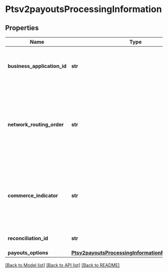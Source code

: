 # Ptsv2payoutsProcessingInformation

## Properties
Name | Type | Description | Notes
------------ | ------------- | ------------- | -------------
**business_application_id** | **str** | Payouts transaction type.  Applicable Processors: FDC Compass, Paymentech, CtV  Possible values:  **Credit Card Bill Payment**   - **CP**: credit card bill payment  **Funds Disbursement**   - **FD**: funds disbursement  - **GD**: government disbursement  - **MD**: merchant disbursement  **Money Transfer**   - **AA**: account to account. Sender and receiver are same person.  - **PP**: person to person. Sender and receiver are different.  **Prepaid Load**   - **TU**: top up  | [optional] 
**network_routing_order** | **str** | This field is optionally used by Push Payments Gateway participants (merchants and acquirers) to get the attributes for specified networks only. The networks specified in this field must be a subset of the information provided during program enrollment. Refer to Sharing Group Code/Network Routing Order. Note: Supported only in US for domestic transactions involving Push Payments Gateway Service.  VisaNet checks to determine if there are issuer routing preferences for any of the networks specified by the network routing order. If an issuer preference exists for one of the specified debit networks, VisaNet makes a routing selection based on the issuer’s preference.  If an issuer preference exists for more than one of the specified debit networks, or if no issuer preference exists, VisaNet makes a selection based on the acquirer’s routing priorities.   See https://developer.visa.com/request_response_codes#network_id_and_sharing_group_code , under section &#39;Network ID and Sharing Group Code&#39; on the left panel for available values  | [optional] 
**commerce_indicator** | **str** | Type of transaction.  Some payment card companies use this information when determining discount rates. When you omit this field for Ingenico ePayments, the processor uses the default transaction type they have on file for you instead of the default value listed here.  For details, see the &#x60;e_commerce_indicator&#x60; field description in the [Credit Card Services Using the SCMP API Guide.](https://apps.cybersource.com/library/documentation/dev_guides/CC_Svcs_SCMP_API/html/wwhelp/wwhimpl/js/html/wwhelp.htm)  Possible value for Payouts: - internet  #### Ingenico ePayments Ingenico ePayments was previously called _Global Collect_.  #### Payer Authentication Transactions For the possible values and requirements, see \&quot;Payer Authentication\&quot; in [Credit Card Services Using the SCMP API.](https://apps.cybersource.com/library/documentation/dev_guides/CC_Svcs_SCMP_API/html/wwhelp/wwhimpl/js/html/wwhelp.htm)  #### Other Types of Transactions For details, see \&quot;Commerce Indicators\&quot; in [Credit Card Services Using the SCMP API.](https://apps.cybersource.com/library/documentation/dev_guides/CC_Svcs_SCMP_API/html/wwhelp/wwhimpl/js/html/wwhelp.htm)  | [optional] 
**reconciliation_id** | **str** | Please check with Cybersource customer support to see if your merchant account is configured correctly so you can include this field in your request. * For Payouts: max length for FDCCompass is String (22).  | [optional] 
**payouts_options** | [**Ptsv2payoutsProcessingInformationPayoutsOptions**](Ptsv2payoutsProcessingInformationPayoutsOptions.md) |  | [optional] 

[[Back to Model list]](../README.md#documentation-for-models) [[Back to API list]](../README.md#documentation-for-api-endpoints) [[Back to README]](../README.md)


